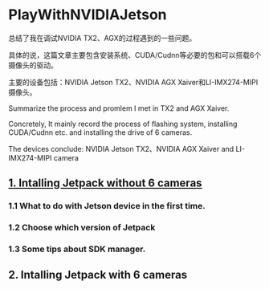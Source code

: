 # PlayWithNVIDIAJetson
总结了我在调试NVIDIA TX2、AGX的过程遇到的一些问题。

具体的说，这篇文章主要包含安装系统、CUDA/Cudnn等必要的包和可以搭载6个摄像头的驱动。

主要的设备包括：NVIDIA Jetson TX2、NVIDIA AGX Xaiver和LI-IMX274-MIPI摄像头。

Summarize the process and promlem I met in TX2 and AGX  Xaiver.

Concretely, It mainly record the process of flashing system, installing CUDA/Cudnn etc. and installing the drive of 6 cameras.

The devices conclude: NVIDIA Jetson TX2、NVIDIA AGX Xaiver and LI-IMX274-MIPI camera

## [1. Intalling Jetpack without 6 cameras](https://github.com/ohUMR/PlayWithNVIDIAJetson/blob/main/1.%20Intalling%20Jetpack%20without%206%20cameras.md)
  ### 1.1 What to do with Jetson device in the first time.
  ### 1.2 Choose which version of Jetpack
  ### 1.3 Some tips about SDK manager.

## 2. Intalling Jetpack with 6 cameras

